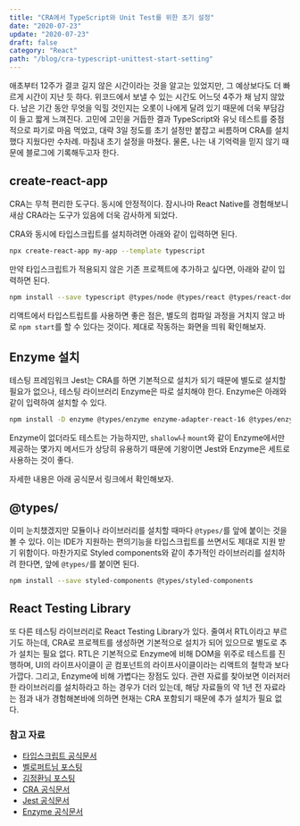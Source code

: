 ```yaml
---
title: "CRA에서 TypeScript와 Unit Test를 위한 초기 설정"
date: "2020-07-23"
update: "2020-07-23"
draft: false
category: "React"
path: "/blog/cra-typescript-unittest-start-setting"
---
```


애초부터 12주가 결코 길지 않은 시간이라는 것을 알고는 있었지만, 그 예상보다도 더 빠르게 시간이 지난 듯 하다.
위코드에서 보낼 수 있는 시간도 어느덧 4주가 채 남지 않았다. 남은 기간 동안 무엇을 익힐 것인지는 오롯이 나에게 달려 있기 때문에 더욱 부담감이 들고 짧게 느껴진다.
고민에 고민을 거듭한 결과 TypeScript와 유닛 테스트를 중점적으로 파기로 마음 먹었고, 대략 3일 정도를 초기 설정만 붙잡고 씨름하며 CRA를 설치했다 지웠다만 수차례. 마침내 초기 설정을 마쳤다.
물론, 나는 내 기억력을 믿지 않기 때문에 블로그에 기록해두고자 한다.

## create-react-app
CRA는 무척 편리한 도구다. 동시에 안정적이다. 잠시나마 React Native를 경험해보니 새삼 CRA라는 도구가 있음에 더욱 감사하게 되었다.

CRA와 동시에 타입스크립트를 설치하려면 아래와 같이 입력하면 된다.

```bash
npx create-react-app my-app --template typescript
```

만약 타입스크립트가 적용되지 않은 기존 프로젝트에 추가하고 싶다면, 아래와 같이 입력하면 된다.

```bash
npm install --save typescript @types/node @types/react @types/react-dom @types/jest
```

리액트에서 타입스트립트를 사용하면 좋은 점은, 별도의 컴파일 과정을 거치지 않고 바로 `npm start`를 할 수 있다는 것이다.
제대로 작동하는 화면을 띄워 확인해보자.

## Enzyme 설치
테스팅 프레임워크 Jest는 CRA를 하면 기본적으로 설치가 되기 때문에 별도로 설치할 필요가 없으나, 테스팅 라이브러리 Enzyme은 따로 설치해야 한다.
Enzyme은 아래와 같이 입력하여 설치할 수 있다.

```bash
npm install -D enzyme @types/enzyme enzyme-adapter-react-16 @types/enzyme-adapter-react-16 react-addons-test-utils
```

Enzyme이 없더라도 테스트는 가능하지만, `shallow`나 `mount`와 같이 Enzyme에서만 제공하는 몇가지 메서드가 상당히 유용하기 때문에 기왕이면 Jest와 Enzyme은 세트로 사용하는 것이 좋다.

자세한 내용은 아래 공식문서 링크에서 확인해보자.

## @types/
이미 눈치챘겠지만 모듈이나 라이브러리를 설치할 때마다 `@types/`를 앞에 붙이는 것을 볼 수 있다. 이는 IDE가 지원하는 편의기능을 타입스크립트를 쓰면서도 제대로 지원 받기 위함이다.
마찬가지로 Styled components와 같이 추가적인 라이브러리를 설치하려 한다면, 앞에 `@types/`를 붙이면 된다.

```bash
npm install --save styled-components @types/styled-components
```

## React Testing Library
또 다른 테스팅 라이브러리로 React Testing Library가 있다. 줄여서 RTL이라고 부르기도 하는데, CRA로 프로젝트를 생성하면 기본적으로 설치가 되어 있으므로 별도로 추가 설치는 필요 없다.
RTL은 기본적으로 Enzyme에 비해 DOM을 위주로 테스트를 진행하며, UI의 라이프사이클이 곧 컴포넌트의 라이프사이클이라는 리액트의 철학과 보다 가깝다. 그리고, Enzyme에 비해 가볍다는 장점도 있다.
관련 자료를 찾아보면 이러저러한 라이브러리를 설치하라고 하는 경우가 더러 있는데, 해당 자료들의 약 1년 전 자료라는 점과 내가 경험해본바에 의하면 현재는 CRA 포함되기 때문에 추가 설치가 필요 없다.

### 참고 자료
- [타입스크립트 공식문서](https://www.typescriptlang.org/docs/handbook/react.html)
- [벨로퍼트님 포스팅](https://velog.io/@velopert/series/react-testing)
- [김정환님 포스팅](http://jeonghwan-kim.github.io/dev/2019/06/25/react-ts.html)
- [CRA 공식문서](https://create-react-app.dev/docs/adding-typescript/)
- [Jest 공식문서](https://jestjs.io/en/)
- [Enzyme 공식문서](https://enzymejs.github.io/enzyme/)